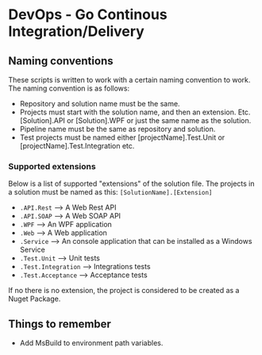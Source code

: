 # DevOps - Go Continous Integration/Delivery

## Naming conventions
These scripts is written to work with a certain naming convention to work. 
The naming convention is as follows:

- Repository and solution name must be the same.
- Projects must start with the solution name, and then an extension. Etc. [Solution].API or [Solution].WPF or just the same name as the solution. 
- Pipeline name must be the same as repository and solution. 
- Test projects must be named either [projectName].Test.Unit or [projectName].Test.Integration etc. 

### Supported extensions
Below is a list of supported "extensions" of the solution file. The projects in a solution must be named as this: `[SolutionName].[Extension]`
- `.API.Rest` --> A Web Rest API
- `.API.SOAP` --> A Web SOAP API
- `.WPF` --> An WPF application
- `.Web` --> A Web application
- `.Service` --> An console application that can be installed as a Windows Service
- `.Test.Unit` --> Unit tests
- `.Test.Integration` --> Integrations tests
- `.Test.Acceptance` --> Acceptance tests

If no there is no extension, the project is considered to be created as a Nuget Package.

## Things to remember
 - Add MsBuild to environment path variables. 

 
 